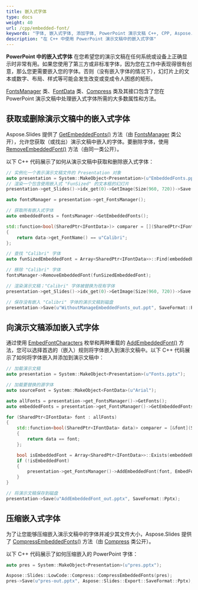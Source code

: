 ```yaml
---
title: 嵌入式字体
type: docs
weight: 40
url: /cpp/embedded-font/
keywords: "字体, 嵌入式字体, 添加字体, PowerPoint 演示文稿 C++, CPP, Aspose.Slides for C++"
description: "在 C++ 中使用 PowerPoint 演示文稿中的嵌入式字体"
---
```


**PowerPoint 中的嵌入式字体** 在您希望您的演示文稿在任何系统或设备上正确显示时非常有用。如果您使用了第三方或非标准字体，因为您在工作中表现得很有创意，那么您更需要嵌入您的字体。否则（没有嵌入字体的情况下），幻灯片上的文本或数字、布局、样式等可能会发生改变或变成令人困惑的矩形。

[FontsManager](https://reference.aspose.com/slides/cpp/aspose.slides/fontsmanager/) 类、[FontData](https://reference.aspose.com/slides/cpp/aspose.slides/fontdata/) 类、[Compress](https://reference.aspose.com/slides/cpp/aspose.slides.lowcode/compress/) 类及其接口包含了您在 PowerPoint 演示文稿中处理嵌入式字体所需的大多数属性和方法。

## **获取或删除演示文稿中的嵌入式字体**

Aspose.Slides 提供了 [GetEmbeddedFonts()](https://reference.aspose.com/slides/cpp/aspose.slides/fontsmanager/getembeddedfonts/) 方法（由 [FontsManager](https://reference.aspose.com/slides/cpp/aspose.slides/fontsmanager/) 类公开），允许您获取（或找出）演示文稿中嵌入的字体。要删除字体，使用 [RemoveEmbeddedFont()](https://reference.aspose.com/slides/cpp/aspose.slides/fontsmanager/removeembeddedfont/) 方法（由同一类公开）。

以下 C++ 代码展示了如何从演示文稿中获取和删除嵌入式字体：

```c++
// 实例化一个表示演示文稿文件的 Presentation 对象
auto presentation = System::MakeObject<Presentation>(u"EmbeddedFonts.pptx");
// 渲染一个包含使用嵌入式 "FunSized" 的文本框的幻灯片
presentation->get_Slides()->idx_get(0)->GetImage(Size(960, 720))->Save(u"picture1_out.png", ImageFormat::Png);

auto fontsManager = presentation->get_FontsManager();

// 获取所有嵌入式字体
auto embeddedFonts = fontsManager->GetEmbeddedFonts();

std::function<bool(SharedPtr<IFontData>)> comparer = [](SharedPtr<IFontData> data) -> bool
{
    return data->get_FontName() == u"Calibri";
};

// 查找 "Calibri" 字体
auto funSizedEmbeddedFont = Array<SharedPtr<IFontData>>::Find(embeddedFonts, comparer);

// 移除 "Calibri" 字体
fontsManager->RemoveEmbeddedFont(funSizedEmbeddedFont);

// 渲染演示文稿；"Calibri" 字体被替换为现有字体
presentation->get_Slides()->idx_get(0)->GetImage(Size(960, 720))->Save(u"picture2_out.png", ImageFormat::Png);

// 保存没有嵌入 "Calibri" 字体的演示文稿到磁盘
presentation->Save(u"WithoutManageEmbeddedFonts_out.ppt", SaveFormat::Ppt);
```

## **向演示文稿添加嵌入式字体**

通过使用 [EmbedFontCharacters](https://reference.aspose.com/slides/cpp/aspose.slides.export/embedfontcharacters/) 枚举和两种重载的 [AddEmbeddedFont()](https://reference.aspose.com/slides/cpp/aspose.slides/fontsmanager/addembeddedfont/) 方法，您可以选择首选的（嵌入）规则将字体嵌入到演示文稿中。以下 C++ 代码展示了如何将字体嵌入并添加到演示文稿中：

```c++
// 加载演示文稿
auto presentation = System::MakeObject<Presentation>(u"Fonts.pptx");

// 加载要替换的源字体
auto sourceFont = System::MakeObject<FontData>(u"Arial");

auto allFonts = presentation->get_FontsManager()->GetFonts();
auto embeddedFonts = presentation->get_FontsManager()->GetEmbeddedFonts();

for (SharedPtr<IFontData> font : allFonts)
{
    std::function<bool(SharedPtr<IFontData> data)> comparer = [&font](SharedPtr<IFontData> data) -> bool
    {
        return data == font;
    };

    bool isEmbeddedFont = Array<SharedPtr<IFontData>>::Exists(embeddedFonts, comparer);
    if (!isEmbeddedFont)
    {
        presentation->get_FontsManager()->AddEmbeddedFont(font, EmbedFontCharacters::All);
    }
}

// 将演示文稿保存到磁盘
presentation->Save(u"AddEmbeddedFont_out.pptx", SaveFormat::Pptx);
```

## **压缩嵌入式字体**

为了让您能够压缩嵌入演示文稿中的字体并减少其文件大小，Aspose.Slides 提供了 [CompressEmbeddedFonts()](https://reference.aspose.com/slides/cpp/aspose.slides.lowcode/compress/compressembeddedfonts/) 方法（由 [Compress](https://reference.aspose.com/slides/cpp/aspose.slides.lowcode/compress/) 类公开）。

以下 C++ 代码展示了如何压缩嵌入的 PowerPoint 字体：

```c++
auto pres = System::MakeObject<Presentation>(u"pres.pptx");

Aspose::Slides::LowCode::Compress::CompressEmbeddedFonts(pres);
pres->Save(u"pres-out.pptx", Aspose::Slides::Export::SaveFormat::Pptx);
```